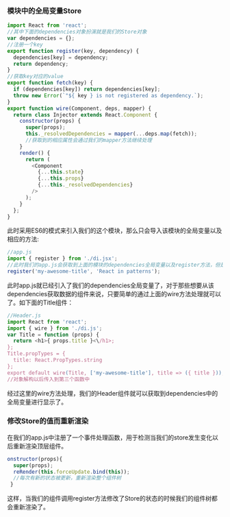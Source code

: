 ### 模块中的全局变量Store
```js
import React from 'react';
//其中下面的dependencies对象扮演就是我们的Store对象
var dependencies = {};
//注册一个key
export function register(key, dependency) {
  dependencies[key] = dependency;
  return dependency;
}
//获取key对应的value
export function fetch(key) {
  if (dependencies[key]) return dependencies[key];
  throw new Error(`"${ key } is not registered as dependency.`);
}
export function wire(Component, deps, mapper) {
  return class Injector extends React.Component {
    constructor(props) {
      super(props);
      this._resolvedDependencies = mapper(...deps.map(fetch));
      //获取到的相应属性会通过我们的mapper方法继续处理
    }
    render() {
      return (
        <Component
          {...this.state}
          {...this.props}
          {...this._resolvedDependencies}
        />
      );
    }
  };
}
```
此时采用ES6的模式来引入我们的这个模块，那么只会导入该模块的全局变量以及相应的方法:

```js
//app.js
import { register } from './di.jsx';
//此时我们的app.js会获取到上面的模块的dependencies全局变量以及register方法，但是不是立即执行代码，这和commonjs是不一样的
register('my-awesome-title', 'React in patterns');
```
此时app.js就已经引入了我们的dependencies全局变量了，对于那些想要从该dependencies获取数据的组件来说，只要简单的通过上面的wire方法处理就可以了。如下面的Title组件：

```js
//Header.js
import React from 'react';
import { wire } from './di.js';
var Title = function (props) {
  return <h1>{ props.title }<\/h1>;
};
Title.propTypes = {
  title: React.PropTypes.string
};
export default wire(Title, ['my-awesome-title'], title => ({ title }));
//对象解构以后传入到第三个函数中
```
经过这里的wire方法处理，我们的Header组件就可以获取到dependencies中的全局变量进行显示了。

### 修改Store的值而重新渲染
在我们的app.js中注册了一个事件处理函数，用于检测当我们的store发生变化以后重新渲染顶层组件。

```js
onstructor(props){
  super(props);
  reRender(this.forceUpdate.bind(this));
  //每次有新的状态被更新，重新渲染整个组件树
 }
```
这样，当我们的组件调用register方法修改了Store的状态的时候我们的组件树都会重新渲染了。
